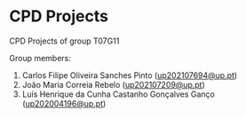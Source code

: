 # CPD Projects

CPD Projects of group T07G11

Group members:

1. Carlos Filipe Oliveira Sanches Pinto (up202107694@up.pt)
2. João Maria Correia Rebelo (up202107209@up.pt)
3. Luís Henrique da Cunha Castanho Gonçalves Ganço  (up202004196@up.pt)
